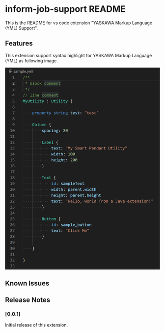 # inform-job-support README

This is the README for vs code extension "YASKAWA Markup Language (YML) Support". 

## Features

This extension support syntax highlight for YASKAWA Markup Language (YML) as following image.


![feature X](images/RunImage.png)


## Known Issues


## Release Notes

### [0.0.1]
Initial release of this extension.

